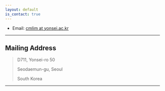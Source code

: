 ```yaml
---
layout: default
is_contact: true
---
```


* Email: [cmlim at yonsei.ac.kr](mailto:cmlim@yonsei.ac.kr)

---

## Mailing Address

> D711, Yonsei-ro 50
>
> Seodaemun-gu, Seoul
>
> South Korea

---
